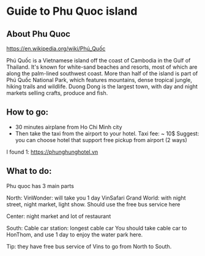 # Guide to Phu Quoc island

## About Phu Quoc
https://en.wikipedia.org/wiki/Phú_Quốc

Phú Quốc is a Vietnamese island off the coast of Cambodia in the Gulf of Thailand. It's known for white-sand beaches and resorts, most of which are along the palm-lined southwest coast. More than half of the island is part of Phú Quốc National Park, which features mountains, dense tropical jungle, hiking trails and wildlife. Duong Dong is the largest town, with day and night markets selling crafts, produce and fish.

## How to go:
- 30 minutes airplane from Ho Chi Minh city
- Then take the taxi from the airport to your hotel. Taxi fee: ~ 10$
Suggest: you can choose hotel that support free pickup from airport (2 ways)

I found 1: https://phunghunghotel.vn


## What to do:

Phu quoc has 3 main parts

North: 
VinWonder: will take you 1 day
VinSafari
Grand World: with night street, night market, light show. Should use the free bus service here

Center: night market and lot of restaurant 

South:
Cable car station: longest cable car
You should take cable car to HonThom, and use 1 day to enjoy the water park here.

Tip: they have free bus service of Vins to go from North to South.

